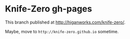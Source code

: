# Knife-Zero gh-pages

This branch published at http://higanworks.com/knife-zero/.

Maybe, move to `http://knife-zero.github.io` sometime.
